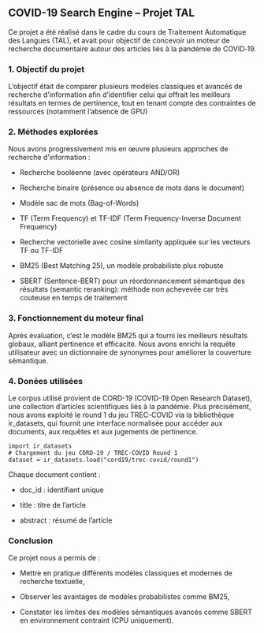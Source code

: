 ## COVID-19 Search Engine – Projet TAL

Ce projet a été réalisé dans le cadre du cours de Traitement Automatique des Langues (TAL), 
et avait pour objectif de concevoir un moteur de recherche documentaire autour des articles liés à la pandémie de COVID‑19.

### 1. Objectif du projet 
L’objectif était de comparer plusieurs modèles classiques et avancés de recherche d'information afin d’identifier celui qui offrait les meilleurs résultats en termes de pertinence, tout en tenant compte des contraintes de ressources (notamment l’absence de GPU)

### 2. Méthodes explorées 
Nous avons progressivement mis en œuvre plusieurs approches de recherche d’information :

- Recherche booléenne (avec opérateurs AND/OR)

- Recherche binaire (présence ou absence de mots dans le document)

- Modèle sac de mots (Bag-of-Words)

- TF (Term Frequency) et TF-IDF (Term Frequency-Inverse Document Frequency)

- Recherche vectorielle avec cosine similarity appliquée sur les vecteurs TF ou TF-IDF

- BM25 (Best Matching 25), un modèle probabiliste plus robuste

- SBERT (Sentence-BERT) pour un réordonnancement sémantique des résultats (semantic reranking): méthode non achevevée car très couteuse en temps de traitement 

### 3. Fonctionnement du moteur final 
Après évaluation, c’est le modèle BM25 qui a fourni les meilleurs résultats globaux, alliant pertinence et efficacité.
Nous avons enrichi la requête utilisateur avec un dictionnaire de synonymes pour améliorer la couverture sémantique.

### 4. Donées utilisées 
Le corpus utilisé provient de CORD-19 (COVID-19 Open Research Dataset), une collection d’articles scientifiques liés à la pandémie. Plus précisément, nous avons exploité le round 1 du jeu TREC-COVID via la bibliothèque ir_datasets, qui fournit une interface normalisée pour accéder aux documents, aux requêtes et aux jugements de pertinence.

```
import ir_datasets
# Chargement du jeu CORD-19 / TREC-COVID Round 1
dataset = ir_datasets.load("cord19/trec-covid/round1")

```

Chaque document contient :

- doc_id : identifiant unique

- title : titre de l’article


- abstract : résumé de l’article

### Conclusion 
Ce projet nous a permis de :

- Mettre en pratique différents modèles classiques et modernes de recherche textuelle,

- Observer les avantages de modèles probabilistes comme BM25,

- Constater les limites des modèles sémantiques avancés comme SBERT en environnement contraint (CPU uniquement).
